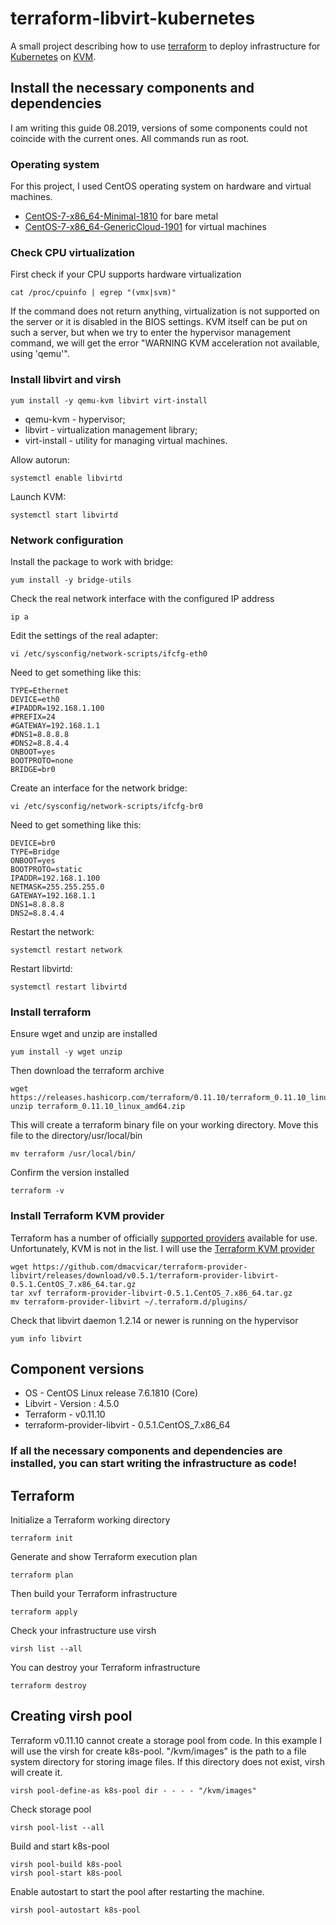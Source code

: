 # terraform-libvirt-kubernetes

A small project describing how to use [terraform](https://www.terraform.io/) to deploy infrastructure for [Kubernetes](https://kubernetes.io/) on [KVM](https://wikipedia.org/wiki/KVM).

## Install the necessary components and dependencies

I am writing this guide 08.2019, versions of some components could not coincide with the current ones. All commands run as root.

### Operating system

For this project, I used CentOS operating system on hardware and virtual machines.

* [CentOS-7-x86_64-Minimal-1810](http://isoredirect.centos.org/centos/7/isos/x86_64/CentOS-7-x86_64-Minimal-1810.iso) for bare metal
* [CentOS-7-x86_64-GenericCloud-1901](https://cloud.centos.org/centos/7/images/) for virtual machines

### Check CPU virtualization 

First check if your CPU supports hardware virtualization

```
cat /proc/cpuinfo | egrep "(vmx|svm)"
```

If the command does not return anything, virtualization is not supported on the server or it is disabled in the BIOS settings. KVM itself can be put on such a server, but when we try to enter the hypervisor management command, we will get the error "WARNING KVM acceleration not available, using 'qemu'".

### Install libvirt and virsh

```
yum install -y qemu-kvm libvirt virt-install
```
* qemu-kvm - hypervisor; 
* libvirt - virtualization management library;
* virt-install - utility for managing virtual machines.

Allow autorun:

```
systemctl enable libvirtd
```

Launch KVM:

```
systemctl start libvirtd
```

### Network configuration

Install the package to work with bridge:

```
yum install -y bridge-utils
```

Сheck the real network interface with the configured IP address

```
ip a
```

Edit the settings of the real adapter:

```
vi /etc/sysconfig/network-scripts/ifcfg-eth0
```

Need to get something like this:

```
TYPE=Ethernet
DEVICE=eth0
#IPADDR=192.168.1.100
#PREFIX=24
#GATEWAY=192.168.1.1
#DNS1=8.8.8.8
#DNS2=8.8.4.4
ONBOOT=yes
BOOTPROTO=none
BRIDGE=br0
```

Create an interface for the network bridge:

```
vi /etc/sysconfig/network-scripts/ifcfg-br0
```

Need to get something like this:

```
DEVICE=br0
TYPE=Bridge
ONBOOT=yes
BOOTPROTO=static
IPADDR=192.168.1.100
NETMASK=255.255.255.0
GATEWAY=192.168.1.1
DNS1=8.8.8.8
DNS2=8.8.4.4
```
Restart the network:

```
systemctl restart network
```

Restart libvirtd:

```
systemctl restart libvirtd
```

### Install terraform

Ensure wget and unzip are installed

```
yum install -y wget unzip
```

Then download the terraform archive

```
wget https://releases.hashicorp.com/terraform/0.11.10/terraform_0.11.10_linux_amd64.zip
unzip terraform_0.11.10_linux_amd64.zip
```

This will create a terraform binary file on your working directory. Move this file to the directory/usr/local/bin

```
mv terraform /usr/local/bin/
```

Confirm the version installed

```
terraform -v
```

### Install Terraform KVM provider

Terraform has a number of officially [supported providers](https://www.terraform.io/docs/providers/) available for use. Unfortunately, KVM is not in the list. I will use the [Terraform KVM provider](https://github.com/dmacvicar/terraform-provider-libvirt)

```
wget https://github.com/dmacvicar/terraform-provider-libvirt/releases/download/v0.5.1/terraform-provider-libvirt-0.5.1.CentOS_7.x86_64.tar.gz
tar xvf terraform-provider-libvirt-0.5.1.CentOS_7.x86_64.tar.gz
mv terraform-provider-libvirt ~/.terraform.d/plugins/
```

Check that libvirt daemon 1.2.14 or newer is running on the hypervisor

```
yum info libvirt
```

## Component versions

* OS - CentOS Linux release 7.6.1810 (Core)
* Libvirt - Version : 4.5.0
* Terraform - v0.11.10
* terraform-provider-libvirt - 0.5.1.CentOS_7.x86_64

### If all the necessary components and dependencies are installed, you can start writing the infrastructure as code!

## Terraform

Initialize a Terraform working directory

```
terraform init
```

Generate and show Terraform execution plan

```
terraform plan
```

Then build your Terraform infrastructure

```
terraform apply
```

Check your infrastructure use virsh

```
virsh list --all
``` 

You can destroy your Terraform infrastructure

```
terraform destroy
```

## Creating virsh pool

Terraform v0.11.10 cannot create a storage pool from code.  In this example I will use the virsh for create k8s-pool.
"/kvm/images" is the path to a file system directory for storing image files. If this directory does not exist, virsh will create it.

```
virsh pool-define-as k8s-pool dir - - - - "/kvm/images"
```

Check storage pool 

```
virsh pool-list --all
```

Build and start k8s-pool

```
virsh pool-build k8s-pool
virsh pool-start k8s-pool
```

Enable autostart to start the pool after restarting the machine.

```
virsh pool-autostart k8s-pool
```

